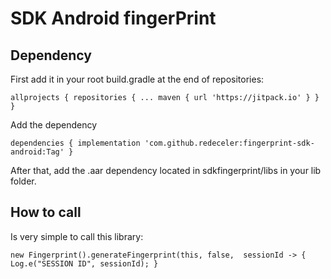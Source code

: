 # SDK Android fingerPrint

## Dependency 

First add it in your root build.gradle at the end of repositories:

`
allprojects {
		repositories {
			...
			maven { url 'https://jitpack.io' }
		}
	}
`

Add the dependency

`
dependencies {
	        implementation 'com.github.redeceler:fingerprint-sdk-android:Tag'
	}
`

After that, add the .aar dependency located in sdkfingerprint/libs in your lib folder.


## How to call

Is very simple to call this library: 

`
 new Fingerprint().generateFingerprint(this, false,  sessionId -> {
            Log.e("SESSION ID", sessionId);
        }     
`

